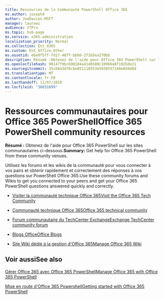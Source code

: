 ```yaml
---
title: Ressources de la Communauté PowerShell Office 365
ms.author: josephd
author: JoeDavies-MSFT
manager: laurawi
audience: ITPro
ms.topic: hub-page
ms.service: o365-administration
localization_priority: Normal
ms.collection: Ent_O365
ms.custom: Ent_Office_Other
ms.assetid: ebe0f5ff-fd17-487f-bbb6-271b5ea270bb
description: Résumé :Obtenez de l'aide pour Office 365 PowerShell sur les sites communautaires ci-dessous.
ms.openlocfilehash: 98147f9bc698184a4146580c10966a8f102bde21
ms.sourcegitcommit: 35c04a3d76cbe851110553e5930557248e8d4d89
ms.translationtype: MT
ms.contentlocale: fr-FR
ms.lasthandoff: 11/07/2019
ms.locfileid: "38031699"
---
```

# <a name="office-365-powershell-community-resources"></a><span data-ttu-id="beae7-103">Ressources communautaires pour Office 365 PowerShell</span><span class="sxs-lookup"><span data-stu-id="beae7-103">Office 365 PowerShell community resources</span></span>

 <span data-ttu-id="beae7-104">**Résumé :** Obtenez de l'aide pour Office 365 PowerShell sur les sites communautaires ci-dessous.</span><span class="sxs-lookup"><span data-stu-id="beae7-104">**Summary:** Get help for Office 365 PowerShell from these community venues.</span></span>
  
<span data-ttu-id="beae7-105">Utilisez les forums et les wikis de la communauté pour vous connecter à vos pairs et obtenir rapidement et correctement des réponses à vos questions sur PowerShell Office 365.</span><span class="sxs-lookup"><span data-stu-id="beae7-105">Use these community forums and Wikis to get you connected to your peers and get your Office 365 PowerShell questions answered quickly and correctly.</span></span> 
  
- [<span data-ttu-id="beae7-106">Visiter la communauté technique Office 365</span><span class="sxs-lookup"><span data-stu-id="beae7-106">Visit the Office 365 Tech Community</span></span>](https://techcommunity.microsoft.com/t5/Office-365/ct-p/Office365)
    
- [<span data-ttu-id="beae7-107">Communauté technique Office 365</span><span class="sxs-lookup"><span data-stu-id="beae7-107">Office 365 technical community</span></span>](https://techcommunity.microsoft.com/t5/Office-365/ct-p/Office365)
    
- [<span data-ttu-id="beae7-108">Forum communautaire du TechCenter Exchange</span><span class="sxs-lookup"><span data-stu-id="beae7-108">Exchange TechCenter community forum</span></span>](https://social.technet.microsoft.com/Forums/exchange/home?forum=exchangesvrgeneral)
    
- [<span data-ttu-id="beae7-109">Blogs Office</span><span class="sxs-lookup"><span data-stu-id="beae7-109">Office Blogs</span></span>](https://blogs.office.com/)
    
- [<span data-ttu-id="beae7-110">Site Wiki dédié à la gestion d'Office 365</span><span class="sxs-lookup"><span data-stu-id="beae7-110">Manage Office 365 Wiki</span></span>](https://community.office365.com/w/manage/default.aspx)
    
## <a name="see-also"></a><span data-ttu-id="beae7-111">Voir aussi</span><span class="sxs-lookup"><span data-stu-id="beae7-111">See also</span></span>

#### 

[<span data-ttu-id="beae7-112">Gérer Office 365 avec Office 365 PowerShell</span><span class="sxs-lookup"><span data-stu-id="beae7-112">Manage Office 365 with Office 365 PowerShell</span></span>](manage-office-365-with-office-365-powershell.md)
  
[<span data-ttu-id="beae7-113">Mise en route d'Office 365 Powershell</span><span class="sxs-lookup"><span data-stu-id="beae7-113">Getting started with Office 365 PowerShell</span></span>](getting-started-with-office-365-powershell.md)

